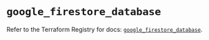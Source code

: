 # `google_firestore_database`

Refer to the Terraform Registry for docs: [`google_firestore_database`](https://registry.terraform.io/providers/hashicorp/google-beta/6.50.0/docs/resources/google_firestore_database).
